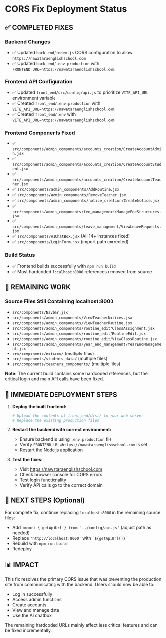 # CORS Fix Deployment Status

## ✅ COMPLETED FIXES

### Backend Changes
- ✅ Updated `back_end/index.js` CORS configuration to allow `https://nawataraenglishschool.com`
- ✅ Updated `back_end/.env.production` with `FRONTEND_URL=https://nawataraenglishschool.com`

### Frontend API Configuration
- ✅ Updated `front_end/src/config/api.js` to prioritize `VITE_API_URL` environment variable
- ✅ Created `front_end/.env.production` with `VITE_API_URL=https://nawataraenglishschool.com`
- ✅ Created `front_end/.env` with `VITE_API_URL=https://nawataraenglishschool.com`

### Frontend Components Fixed
- ✅ `src/components/admin_components/accounts_creation/CreateAccountAdmin.jsx`
- ✅ `src/components/admin_components/accounts_creation/CreateAccountStudent.jsx` 
- ✅ `src/components/admin_components/accounts_creation/CreateAccountTeacher.jsx`
- ✅ `src/components/admin_components/AddRoutine.jsx`
- ✅ `src/components/admin_components/RemoveTeacher.jsx`
- ✅ `src/components/admin_components/notice_creation/CreateNotice.jsx`
- ✅ `src/components/admin_components/fee_management/ManageFeeStructures.jsx`
- ✅ `src/components/admin_components/leave_management/ViewLeaveRequests.jsx`
- ✅ `src/components/AIChatBox.jsx` (All 14+ instances fixed)
- ✅ `src/components/LoginForm.jsx` (import path corrected)

### Build Status
- ✅ Frontend builds successfully with `npm run build`
- ✅ Most hardcoded `localhost:8000` references removed from source

## 🔄 REMAINING WORK

### Source Files Still Containing localhost:8000
- `src/components/Navbar.jsx`
- `src/components/admin_components/ViewTeacherNotices.jsx`
- `src/components/admin_components/ViewTeacherRoutine.jsx`
- `src/components/admin_components/routine_edit/ClassAssignment.jsx`
- `src/components/admin_components/routine_edit/RoutineEdit.jsx`
- `src/components/admin_components/routine_edit/ViewClassRoutine.jsx`
- `src/components/admin_components/year_end_management/YearEndManagement.jsx`
- `src/components/notices/` (multiple files)
- `src/components/students_data/` (multiple files)
- `src/components/teachers_components/` (multiple files)

**Note:** The current build contains some hardcoded references, but the critical login and main API calls have been fixed.

## 🚀 IMMEDIATE DEPLOYMENT STEPS

1. **Deploy the built frontend:**
   ```bash
   # Upload the contents of front_end/dist/ to your web server
   # Replace the existing production files
   ```

2. **Restart the backend with correct environment:**
   - Ensure backend is using `.env.production` file
   - Verify `FRONTEND_URL=https://nawataraenglishschool.com` is set
   - Restart the Node.js application

3. **Test the fixes:**
   - Visit https://nawataraenglishschool.com
   - Check browser console for CORS errors
   - Test login functionality
   - Verify API calls go to the correct domain

## 🔧 NEXT STEPS (Optional)

For complete fix, continue replacing `localhost:8000` in the remaining source files:
- Add `import { getApiUrl } from '../config/api.js'` (adjust path as needed)
- Replace `'http://localhost:8000'` with `` `${getApiUrl()}` ``
- Rebuild with `npm run build`
- Redeploy

## 📊 IMPACT

This fix resolves the primary CORS issue that was preventing the production site from communicating with the backend. Users should now be able to:
- Log in successfully
- Access admin functions
- Create accounts
- View and manage data
- Use the AI chatbox

The remaining hardcoded URLs mainly affect less critical features and can be fixed incrementally.
